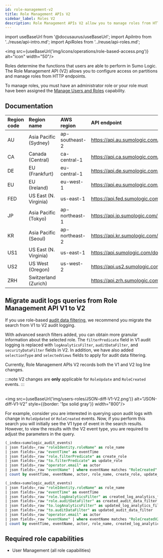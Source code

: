 ```yaml
---
id: role-management-v2
title: Role Management APIs V2
sidebar_label: Roles V2
description: Role Management APIs V2 allow you to manage roles from HTTP endpoints.
---
```


import useBaseUrl from '@docusaurus/useBaseUrl';
import ApiIntro from '../reuse/api-intro.md';
import ApiRoles from '../reuse/api-roles.md';

<img src={useBaseUrl('img/icons/operations/role-based-access.png')} alt="icon" width="50"/>

Roles determine the functions that users are able to perform in Sumo Logic. The Role Management API (V2) allows you to configure access on partitions and manage roles from HTTP endpoints.

To manage roles, you must have an administrator role or your role must have been assigned the [Manage Users and Roles](/docs/manage/users-roles/) capability.

## Documentation

<ApiIntro/>

| Region code | Region name | AWS region | API endpoint |
|:----|:----|:---|:-----|
| AU  | Asia Pacific (Sydney)  | ap-southeast-2 | https://api.au.sumologic.com/docs/#tag/roleManagementV2   |
| CA  | Canada (Central)       | ca-central-1   | https://api.ca.sumologic.com/docs/#tag/roleManagementV2   |
| DE  | EU (Frankfurt)         | eu-central-1   | https://api.de.sumologic.com/docs/#tag/roleManagementV2   |
| EU  | EU (Ireland)           | eu-west-1      | https://api.eu.sumologic.com/docs/#tag/roleManagementV2   |
| FED | US East (N. Virginia)  | us-east-1      | https://api.fed.sumologic.com/docs/#tag/roleManagementV2  |
| JP  | Asia Pacific (Tokyo)   | ap-northeast-1 | https://api.jp.sumologic.com/docs/#tag/roleManagementV2   |
| KR  | Asia Pacific (Seoul)   | ap-northeast-2 | https://api.kr.sumologic.com/docs/#tag/roleManagementV2   |
| US1 | US East (N. Virginia)  | us-east-1      | https://api.sumologic.com/docs/#tag/roleManagementV2      |
| US2 | US West (Oregon)       | us-west-2      | https://api.us2.sumologic.com/docs/#tag/roleManagementV2  |
| ZRH | Switzerland (Zurich)   |                | https://api.zrh.sumologic.com/docs/#tag/roleManagementV2  |

## Migrate audit logs queries from Role Management API V1 to V2

If you use role-based [audit data filtering](/docs/manage/users-roles/roles/create-manage-roles/#create-a-role), we recommend you migrate the search from V1 to V2 audit logging.

With advanced search filters added, you can obtain more granular information about the selected role. The `filterPredicate` field in V1 audit logging is replaced with `logAnalyticsFilter`, `auditDataFilter`, and `securityDataFilter` fields in V2. In addition, we have also added `selectionType` and `selectedViews` fields to apply for audit data filtering.

Currently, Role Management APIs V2 records both the V1 and V2 log line changes.

:::note
V2 changes are **only** applicable for `RoleUpdate` and `RoleCreated` events.
:::

<br/><img src={useBaseUrl('img/users-roles/JSON-diff-V1-V2.png')} alt="JSON-diff-V1-V2" style={{border: '1px solid gray'}} width="800"/>

For example, consider you are interested in querying upon audit logs with change in `RoleUpdated` or `RoleCreated` events. Now, if you perform this search you will initially see the V1 type of event in the search results. However, to view the results with the V2 event type, you are required to adjust the parameters in the query.

```sql title="V1 Audit Logging"
(_index=sumologic_audit_events)
| json fields=_raw "roleIdentity.roleName" as role_name
| json fields=_raw "eventTime" as eventTime
| json fields=_raw "role.filterPredicate" as create_role
| json fields=_raw "to.filterPredicate" as update_role
| json fields=_raw "operator.email" as actor
| json fields=_raw "eventName" | where eventName matches "RoleCreated" OR eventName="RoleUpdate"
| count by eventTime, eventName, actor, role_name, create_role, update_role
```

```sql title="V2 Audit Logging"
(_index=sumologic_audit_events)
| json fields=_raw "roleIdentity.roleName" as role_name
| json fields=_raw "eventTime" as eventTime
| json fields=_raw "role.logAnalyticsFilter" as created_log_analytics_filter
| json fields=_raw "role.auditDataFilter" as created_audit_data_filter
| json fields=_raw "to.logAnalyticsFilter" as updated_log_analytics_filter
| json fields=_raw "to.auditDataFilter" as updated_audit_data_filter
| json fields=_raw "operator.email" as actor
| json fields=_raw "eventName" | where eventName matches "RoleCreatedV2" OR eventName="RoleUpdateV2"
| count by eventTime, eventName, actor, role_name, created_log_analytics_filter, created_audit_data_filter, updated_log_analytics_filter, updated_log_analytics_filter
```

## Required role capabilities

<ApiRoles/>

* User Management (all role capabilities)
